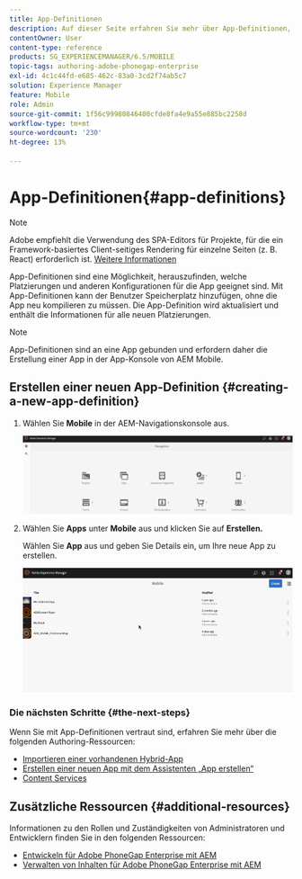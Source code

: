 ```yaml
---
title: App-Definitionen
description: Auf dieser Seite erfahren Sie mehr über App-Definitionen, mit denen Sie feststellen können, welche Platzierungen und anderen Konfigurationen für die App geeignet sind. Mit App-Definitionen kann der Benutzer Speicherplatz hinzufügen, ohne die App neu kompilieren zu müssen.
contentOwner: User
content-type: reference
products: SG_EXPERIENCEMANAGER/6.5/MOBILE
topic-tags: authoring-adobe-phonegap-enterprise
exl-id: 4c1c44fd-e685-462c-83a0-3cd2f74ab5c7
solution: Experience Manager
feature: Mobile
role: Admin
source-git-commit: 1f56c99980846400cfde8fa4e9a55e885bc2258d
workflow-type: tm+mt
source-wordcount: '230'
ht-degree: 13%

---
```


# App-Definitionen{#app-definitions}

>[!NOTE]
>
>Adobe empfiehlt die Verwendung des SPA-Editors für Projekte, für die ein Framework-basiertes Client-seitiges Rendering für einzelne Seiten (z. B. React) erforderlich ist. [Weitere Informationen](/help/sites-developing/spa-overview.md)

App-Definitionen sind eine Möglichkeit, herauszufinden, welche Platzierungen und anderen Konfigurationen für die App geeignet sind. Mit App-Definitionen kann der Benutzer Speicherplatz hinzufügen, ohne die App neu kompilieren zu müssen. Die App-Definition wird aktualisiert und enthält die Informationen für alle neuen Platzierungen.

>[!NOTE]
>
>App-Definitionen sind an eine App gebunden und erfordern daher die Erstellung einer App in der App-Konsole von AEM Mobile.

## Erstellen einer neuen App-Definition {#creating-a-new-app-definition}

1. Wählen Sie **Mobile** in der AEM-Navigationskonsole aus.

   ![chlimage_1-170](assets/chlimage_1-170.png)

1. Wählen Sie **Apps** unter **Mobile** aus und klicken Sie auf **Erstellen.**

   Wählen Sie **App** aus und geben Sie Details ein, um Ihre neue App zu erstellen.

   ![chlimage_1-11](assets/chlimage_1-11.gif)

### Die nächsten Schritte {#the-next-steps}

Wenn Sie mit App-Definitionen vertraut sind, erfahren Sie mehr über die folgenden Authoring-Ressourcen:

* [Importieren einer vorhandenen Hybrid-App](/help/mobile/phonegap-adding-content-to-imported-app.md)
* [Erstellen einer neuen App mit dem Assistenten „App erstellen“](/help/mobile/phonegap-create-new-app.md)
* [Content Services](/help/mobile/develop-content-as-a-service.md)

## Zusätzliche Ressourcen {#additional-resources}

Informationen zu den Rollen und Zuständigkeiten von Administratoren und Entwicklern finden Sie in den folgenden Ressourcen:

* [Entwickeln für Adobe PhoneGap Enterprise mit AEM](/help/mobile/developing-in-phonegap.md)
* [Verwalten von Inhalten für Adobe PhoneGap Enterprise mit AEM](/help/mobile/administer-phonegap.md)

